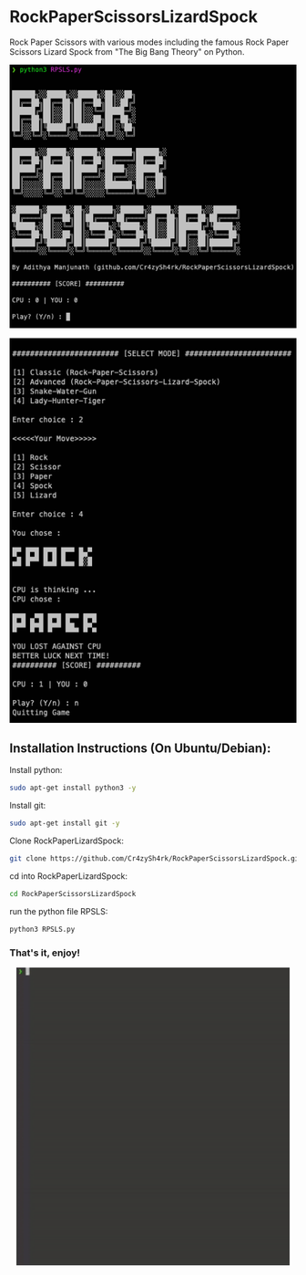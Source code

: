 # RockPaperScissorsLizardSpock
Rock Paper Scissors with various modes including the famous Rock Paper Scissors Lizard Spock from "The Big Bang Theory" on Python.

<p align="center">
  <img width="522" src="https://github.com/Cr4zySh4rk/RockPaperScissorsLizardSpock/blob/main/screenshot1.png">
</p>
<p align="center">
  <img width="522" src="https://github.com/Cr4zySh4rk/RockPaperScissorsLizardSpock/blob/main/screenshot2.png">
</p>

## Installation Instructions (On Ubuntu/Debian): 
Install python:
  ``` bash
  sudo apt-get install python3 -y
  ```
Install git:
  ``` bash
  sudo apt-get install git -y
  ```
Clone RockPaperLizardSpock:
  ``` bash
  git clone https://github.com/Cr4zySh4rk/RockPaperScissorsLizardSpock.git
  ```
cd into RockPaperLizardSpock:
  ``` bash
  cd RockPaperScissorsLizardSpock
  ```
run the python file RPSLS:
  ``` bash
  python3 RPSLS.py
  ```
### That's it, enjoy!

<p align="center">
  <img width="480" src="https://github.com/Cr4zySh4rk/RockPaperScissorsLizardSpock/blob/main/RPSLS.gif">
</p>
